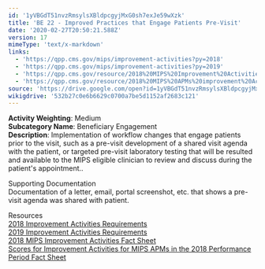 ```yaml
---
id: '1yVBGdT51nvzRmsylsXBldpcgyjMxG0sh7exJe59wXzk'
title: 'BE 22 - Improved Practices that Engage Patients Pre-Visit'
date: '2020-02-27T20:50:21.588Z'
version: 17
mimeType: 'text/x-markdown'
links:
  - 'https://qpp.cms.gov/mips/improvement-activities?py=2018'
  - 'https://qpp.cms.gov/mips/improvement-activities?py=2019'
  - 'https://qpp.cms.gov/resource/2018%20MIPS%20Improvement%20Activities%20Fact%20Sheet'
  - 'https://qpp.cms.gov/resource/2018%20MIPS%20APMs%20improvement%20Activities%20scores%20fact%20sheet'
source: 'https://drive.google.com/open?id=1yVBGdT51nvzRmsylsXBldpcgyjMxG0sh7exJe59wXzk'
wikigdrive: '532b27c0e6b6629c0700a7be5d1152af2683c121'
---
```





**Activity Weighting**: Medium  
**Subcategory Name**: Beneficiary Engagement  
**Description**: Implementation of workflow changes that engage patients prior to the visit, such as a pre-visit development of a shared visit agenda with the patient, or targeted pre-visit laboratory testing that will be resulted and available to the MIPS eligible clinician to review and discuss during the patient's appointment..




Supporting Documentation  
Documentation of a letter, email, portal screenshot, etc. that shows a pre-visit agenda was shared with patient.




Resources  
[2018 Improvement Activities Requirements](https://qpp.cms.gov/mips/improvement-activities?py=2018)  
[2019 Improvement Activities Requirements](https://qpp.cms.gov/mips/improvement-activities?py=2019)  
[2018 MIPS Improvement Activities Fact Sheet](https://qpp.cms.gov/resource/2018%20MIPS%20Improvement%20Activities%20Fact%20Sheet)  
[Scores for Improvement Activities for MIPS APMs in the 2018 Performance Period Fact Sheet](https://qpp.cms.gov/resource/2018%20MIPS%20APMs%20improvement%20Activities%20scores%20fact%20sheet)

